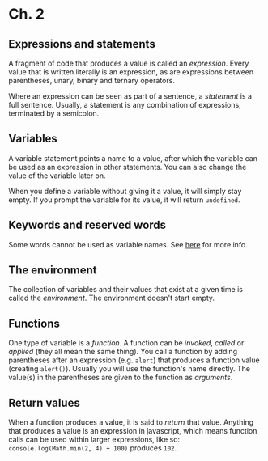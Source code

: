 # Ch. 2

## Expressions and statements
A fragment of code that produces a value is called an *expression*. Every value that is written literally is an expression, as are expressions between parentheses, unary, binary and ternary operators.

Where an expression can be seen as part of a sentence, a *statement* is a full sentence. Usually, a statement is any combination of expressions, terminated by a semicolon.

## Variables
A variable statement points a name to a value, after which the variable can be used as an expression in other statements. You can also change the value of the variable later on.

When you define a variable without giving it a value, it will simply stay empty. If you prompt the variable for its value, it will return `undefined`.

## Keywords and reserved words
Some words cannot be used as variable names. See [here](http://mdn.beonex.com/en/JavaScript/Reference/Reserved_Words.html) for more info.

## The environment
The collection of variables and their values that exist at a given time is called the *environment*. The environment doesn't start empty.

## Functions
One type of variable is a *function*. A function can be *invoked*, *called* or *applied* (they all mean the same thing). You call a function by adding parentheses after an expression (e.g. `alert`) that produces a function value (creating `alert()`). Usually you will use the function's name directly. The value(s) in the parentheses are given to the function as *arguments*.

## Return values
When a function produces a value, it is said to *return* that value. Anything that produces a value is an expression in javascript, which means function calls can be used within larger expressions, like so: `console.log(Math.min(2, 4) + 100)` produces `102`.

